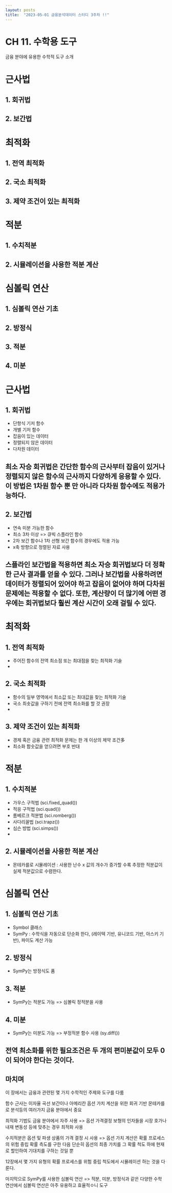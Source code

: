 ```yaml
---
layout: posts
title:  "2023-05-01 금융분석데이터 스터디 3주차 !!"
---
```


# CH 11. 수학용 도구

금융 분야에 유용한 수학적 도구 소개

# 근사법
## 1. 회귀법
## 2. 보간법

# 최적화
## 1. 전역 최적화
## 2. 국소 최적화
## 3. 제약 조건이 있는 최적화

# 적분
## 1. 수치적분
## 2. 시뮬레이션을 사용한 적분 계산

# 심볼릭 연산
## 1. 심볼릭 연산 기초
## 2. 방정식
## 3. 적분
## 4. 미분

# 근사법

## 1. 회귀법
- 단항식 기저 함수
- 개별 기저 함수
- 잡음이 있는 데이터
- 정렬되지 않은 데이터
- 다차원 데이터

## 최소 자승 회귀법은 간단한 함수의 근사부터 잡음이 있거나 정렬되지 않은 함수의 근사까지 다양하게 응용할 수 있다. 이 방법은 1차원 함수 뿐 만 아니라 다차원 함수에도 적용가능하다.

## 2. 보간법
- 연속 미분 가능한 함수
- 최소 3차 이상 => 큐빅 스플라인 함수
- 2차 보간 함수나 1차 선형 보간 함수의 경우에도 적용 가능
- x축 방향으로 정렬된 자료 사용

## 스플라인 보간법을 적용하면 최소 자승 회귀법보다 더 정확한 근사 결과를 얻을 수 있다. 그러나 보간법을 사용하려면 데이터가 정렬되어 있어야 하고 잡음이 없어야 하며 다차원 문제에는 적용할 수 없다. 또한, 계산량이 더 많기에 어떤 경우에는 회귀법보다 훨씬 계산 시간이 오래 걸릴 수 있다.

# 최적화

## 1. 전역 최적화
- 주어진 함수의 전역 최소점 또는 최대점을 찾는 최적화 기술
- 
## 2. 국소 최적화
- 함수의 일부 영역에서 최소값 또는 최대값을 찾는 최적화 기술
- 국소 최솟값을 구하기 전에 전역 최소화를 할 것 권장
- 
## 3. 제약 조건이 있는 최적화
- 경제 혹은 금융 관련 최적화 문제는 한 개 이상의 제약 조건多
- 최소화 함숫값을 얻으려면 부호 반대

# 적분

## 1. 수치적분
- 가우스 구적법 (sci.fixed_quad())
- 적응 구적법 (sci.quad())
- 롬베르크 적분법 (sci.romberg())
- 사다리꼴법 (sci.trapz())
- 심슨 방법 (sci.simps())
- 
## 2. 시뮬레이션을 사용한 적분 계산
- 몬테카를로 시뮬레이션 : 사용한 난수 x 값의 개수가 증가할 수록 추정한 적분값이 실제 적분값으로 수렴한다.

# 심볼릭 연산

## 1. 심볼릭 연산 기초
- Symbol 클래스
- SymPy : 수학식을 자동으로 단순화 한다, (레이텍 기반, 유니코드 기반, 아스키 기반), 파이도 계산 가능

## 2. 방정식
- SymPy는 방정식도 품

## 3. 적분
- SymPy는 적분도 가능 => 심볼릭 정적분을 사용

## 4. 미분
- SymPy는 미분도 가능 => 부정적분 함수 사용 (sy.diff())

## 전역 최소화를 위한 필요조건은 두 개의 편미분값이 모두 0이 되어야 한다는 것이다.

## 마치며

이 장에서는 금융과 관련된 몇 가지 수학적인 주제와 도구를 다룸

함수 근사는 이자율 곡선 보간이나 아메리칸 옵션 가치 계산을 위한 회귀 기반 몬테카를로 분석등의 여러가지 금융 분야에서 중요

최적화 기법도 금융 분야에서 자주 사용 => 옵션 가격결정 보형의 인자들을 시장 호가나 내재 변동성 등에 맞추는 경우 최적화 사용

수치적분은 옵션 및 파생 상품의 가격 결정 시 사용 => 옵션 가치 계산은 확률 프로세스의 위험 중립 확률 측도를 구한 다음 단순히 옵션의 최종 가치를 그 확률 척도 하에 현재로 할인하여 기대치를 구하는 것일 뿐

12장에서 몇 가지 유형의 확률 프로세스를 위험 중립 척도에서 시뮬레이션 하는 것을 다룬다.

마지막으로 SymPy를 사용한 심볼릭 연산 => 적분, 미분, 방정식과 같은 다양한 수학 연산에서 심볼릭 연산은 아주 유용하고 효율적ㅇ니 도구

